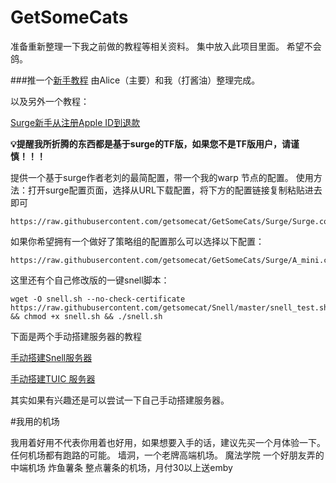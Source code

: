 # GetSomeCats
准备重新整理一下我之前做的教程等相关资料。
集中放入此项目里面。
希望不会鸽。

###推一个[新手教程](https://book.surge.ga/surge-ios) 由Alice（主要）和我（打酱油）整理完成。


以及另外一个教程：

[Surge新手从注册Apple ID到退款](/Surge新手从注册Apple%20ID到退款.md)

**💡提醒我所折腾的东西都是基于surge的TF版，如果您不是TF版用户，请谨慎！！！**



提供一个基于surge作者老刘的最简配置，带一个我的warp 节点的配置。
使用方法：打开surge配置页面，选择从URL下载配置，将下方的配置链接复制粘贴进去即可


```
https://raw.githubusercontent.com/getsomecat/GetSomeCats/Surge/Surge.conf

```

如果你希望拥有一个做好了策略组的配置那么可以选择以下配置：

```
https://raw.githubusercontent.com/getsomecat/GetSomeCats/Surge/A_mini.conf
```
这里还有个自己修改版的一键snell脚本：
```
wget -O snell.sh --no-check-certificate https://raw.githubusercontent.com/getsomecat/Snell/master/snell_test.sh && chmod +x snell.sh && ./snell.sh 
```
下面是两个手动搭建服务器的教程

[手动搭建Snell服务器](/简单搭建Snell服务.md)

[手动搭建TUIC 服务器](/简单搭建TUIC服务.md)

其实如果有兴趣还是可以尝试一下自己手动搭建服务器。

#我用的机场

我用着好用不代表你用着也好用，如果想要入手的话，建议先买一个月体验一下。任何机场都有跑路的可能。
墙洞，一个老牌高端机场。
魔法学院 一个好朋友弄的中端机场
炸鱼薯条 整点薯条的机场，月付30以上送emby
